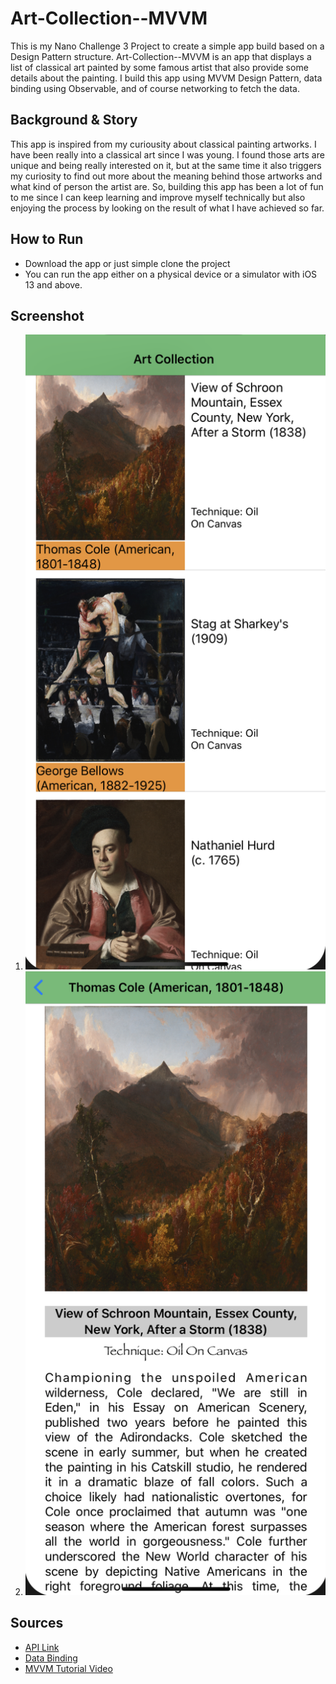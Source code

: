 # Art-Collection--MVVM
 This is my Nano Challenge 3 Project to create a simple app build based on a Design Pattern structure. 
 Art-Collection--MVVM is an app that displays a list of classical art painted by some famous artist that also provide some details about the painting.
 I build this app using MVVM Design Pattern, data binding using Observable, and of course networking to fetch the data.
 
 ## Background & Story
 This app is inspired from my curiousity about classical painting artworks. I have been really into a classical art since I was young.
 I found those arts are unique and being really interested on it, but at the same time it also triggers my curiosity to find out more about 
 the meaning behind those artworks and what kind of person the artist are. So, building this app has been a lot of fun to me since I can keep learning
 and improve myself technically but also enjoying the process by looking on the result of what I have achieved so far. 
 
 ## How to Run 
 * Download the app or just simple clone the project
 * You can run the app either on a physical device or a simulator with iOS 13 and above.
 
 ## Screenshot
 1. <img src="Images/1.png">
 2. <img src="Images/2.png">
 
 ## Sources
 * [API Link](https://openaccess-api.clevelandart.org)
 * [Data Binding](https://medium.com/flawless-app-stories/data-binding-in-mvvm-on-ios-714eb15e3913)
 * [MVVM Tutorial Video](https://www.youtube.com/watch?v=sWx8TtRBOfk)
 
 
 
 
 


